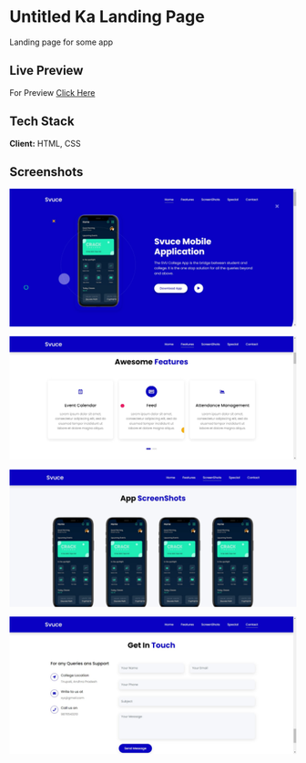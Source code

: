 
# Untitled Ka Landing Page

Landing page for some app

## Live Preview

For Preview [Click Here](https://svuce-landing-page.netlify.app/)
  
## Tech Stack

**Client:** HTML, CSS

  
## Screenshots

![App Screenshot](https://raw.githubusercontent.com/shashiben/Untitled-Landing-Page/master/screenshots/ss1.png?raw=true)

![App Screenshot](https://raw.githubusercontent.com/shashiben/Untitled-Landing-Page/master/screenshots/ss2.png?raw=true)

![App Screenshot](https://raw.githubusercontent.com/shashiben/Untitled-Landing-Page/master/screenshots/ss3.png?raw=true)

![App Screenshot](https://raw.githubusercontent.com/shashiben/Untitled-Landing-Page/master/screenshots/ss4.png?raw=true)

